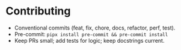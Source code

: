 # Contributing
- Conventional commits (feat, fix, chore, docs, refactor, perf, test).
- Pre-commit: `pipx install pre-commit && pre-commit install`
- Keep PRs small; add tests for logic; keep docstrings current.
